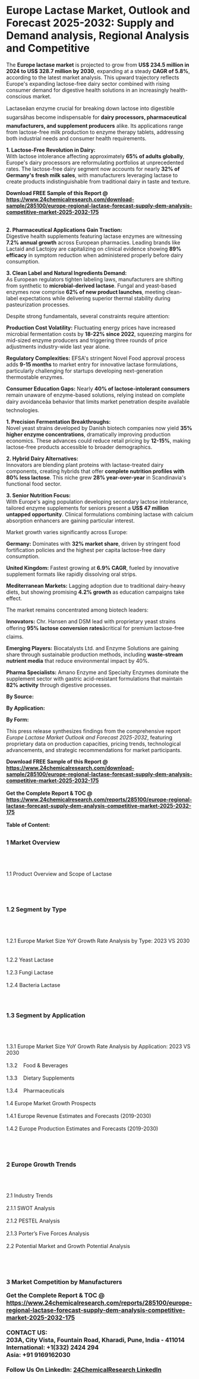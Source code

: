 <h1>Europe Lactase Market, Outlook and Forecast 2025-2032: Supply and Demand analysis, Regional Analysis and Competitive</h1><p>The <strong>Europe lactase market</strong> is projected to grow from <strong>US$ 234.5 million in 2024 to US$ 328.7 million by 2030</strong>, expanding at a steady <strong>CAGR of 5.8%</strong>, according to the latest market analysis. This upward trajectory reflects Europe's expanding lactose-free dairy sector combined with rising consumer demand for digestive health solutions in an increasingly health-conscious market.</p><p>Lactaseâan enzyme crucial for breaking down lactose into digestible sugarsâhas become indispensable for <strong>dairy processors, pharmaceutical manufacturers, and supplement producers</strong> alike. Its applications range from lactose-free milk production to enzyme therapy tablets, addressing both industrial needs and consumer health requirements.</p><p><strong>1. Lactose-Free Revolution in Dairy:</strong><br>
With lactose intolerance affecting approximately <strong>65% of adults globally</strong>, Europe's dairy processors are reformulating portfolios at unprecedented rates. The lactose-free dairy segment now accounts for nearly <strong>32% of Germany's fresh milk sales</strong>, with manufacturers leveraging lactase to create products indistinguishable from traditional dairy in taste and texture.</p><div><b>Download FREE Sample of this Report @ 
            <a href="https://www.24chemicalresearch.com/download-sample/285100/europe-regional-lactase-forecast-supply-dem-analysis-competitive-market-2025-2032-175">
            https://www.24chemicalresearch.com/download-sample/285100/europe-regional-lactase-forecast-supply-dem-analysis-competitive-market-2025-2032-175</a></b></div><br><p><strong>2. Pharmaceutical Applications Gain Traction:</strong><br>
Digestive health supplements featuring lactase enzymes are witnessing <strong>7.2% annual growth</strong> across European pharmacies. Leading brands like Lactaid and Lactojoy are capitalizing on clinical evidence showing <strong>89% efficacy</strong> in symptom reduction when administered properly before dairy consumption.</p><p><strong>3. Clean Label and Natural Ingredients Demand:</strong><br>
As European regulators tighten labeling laws, manufacturers are shifting from synthetic to <strong>microbial-derived lactase</strong>. Fungal and yeast-based enzymes now comprise <strong>62% of new product launches</strong>, meeting clean-label expectations while delivering superior thermal stability during pasteurization processes.</p><p>Despite strong fundamentals, several constraints require attention:</p><p><strong>Production Cost Volatility:</strong> Fluctuating energy prices have increased microbial fermentation costs by <strong>18-22% since 2022</strong>, squeezing margins for mid-sized enzyme producers and triggering three rounds of price adjustments industry-wide last year alone.</p><p><strong>Regulatory Complexities:</strong> EFSA's stringent Novel Food approval process adds <strong>9-15 months</strong> to market entry for innovative lactase formulations, particularly challenging for startups developing next-generation thermostable enzymes.</p><p><strong>Consumer Education Gaps:</strong> Nearly <strong>40% of lactose-intolerant consumers</strong> remain unaware of enzyme-based solutions, relying instead on complete dairy avoidanceâa behavior that limits market penetration despite available technologies.</p><p><strong>1. Precision Fermentation Breakthroughs:</strong><br>
Novel yeast strains developed by Danish biotech companies now yield <strong>35% higher enzyme concentrations</strong>, dramatically improving production economics. These advances could reduce retail pricing by <strong>12-15%</strong>, making lactose-free products accessible to broader demographics.</p><p><strong>2. Hybrid Dairy Alternatives:</strong><br>
Innovators are blending plant proteins with lactase-treated dairy components, creating hybrids that offer <strong>complete nutrition profiles with 80% less lactose</strong>. This niche grew <strong>28% year-over-year</strong> in Scandinavia's functional food sector.</p><p><strong>3. Senior Nutrition Focus:</strong><br>
With Europe's aging population developing secondary lactose intolerance, tailored enzyme supplements for seniors present a <strong>US$ 47 million untapped opportunity</strong>. Clinical formulations combining lactase with calcium absorption enhancers are gaining particular interest.</p><p>Market growth varies significantly across Europe:</p><p><strong>Germany:</strong> Dominates with <strong>32% market share</strong>, driven by stringent food fortification policies and the highest per capita lactose-free dairy consumption.</p><p><strong>United Kingdom:</strong> Fastest growing at <strong>6.9% CAGR</strong>, fueled by innovative supplement formats like rapidly dissolving oral strips.</p><p><strong>Mediterranean Markets:</strong> Lagging adoption due to traditional dairy-heavy diets, but showing promising <strong>4.2% growth</strong> as education campaigns take effect.</p><p>The market remains concentrated among biotech leaders:</p><p><strong>Innovators:</strong> Chr. Hansen and DSM lead with proprietary yeast strains offering <strong>95% lactose conversion rates</strong>âcritical for premium lactose-free claims.</p><p><strong>Emerging Players:</strong> Biocatalysts Ltd. and Enzyme Solutions are gaining share through sustainable production methods, including <strong>waste-stream nutrient media</strong> that reduce environmental impact by 40%.</p><p><strong>Pharma Specialists:</strong> Amano Enzyme and Specialty Enzymes dominate the supplement sector with gastric acid-resistant formulations that maintain <strong>82% activity</strong> through digestive processes.</p><p><strong>By Source:</strong></p><p><strong>By Application:</strong></p><p><strong>By Form:</strong></p><p>This press release synthesizes findings from the comprehensive report <em>Europe Lactase Market Outlook and Forecast 2025-2032</em>, featuring proprietary data on production capacities, pricing trends, technological advancements, and strategic recommendations for market participants.</p><div><b>Download FREE Sample of this Report @ 
            <a href="https://www.24chemicalresearch.com/download-sample/285100/europe-regional-lactase-forecast-supply-dem-analysis-competitive-market-2025-2032-175">
            https://www.24chemicalresearch.com/download-sample/285100/europe-regional-lactase-forecast-supply-dem-analysis-competitive-market-2025-2032-175</a></b></div><br><div><b>Get the Complete Report & TOC @ 
            <a href="https://www.24chemicalresearch.com/reports/285100/europe-regional-lactase-forecast-supply-dem-analysis-competitive-market-2025-2032-175">
            https://www.24chemicalresearch.com/reports/285100/europe-regional-lactase-forecast-supply-dem-analysis-competitive-market-2025-2032-175</a></b></div><br>
            <b>Table of Content:</b><p><h2><span style="font-size:16px"><strong>1 Market Overview&nbsp;&nbsp; &nbsp;</strong></span></h2><br />
<br />
<p>1.1 Product Overview and Scope of Lactase&nbsp;</p><br />
<br />
<h2><strong><span style="font-size:16px">1.2 Segment by Type&nbsp;&nbsp; &nbsp;</span></strong></h2><br />
<br />
<p>1.2.1 Europe Market Size YoY Growth Rate Analysis by Type: 2023 VS 2030&nbsp;&nbsp; &nbsp;<br /><br />
1.2.2 Yeast Lactase&nbsp;&nbsp; &nbsp;<br /><br />
1.2.3 Fungi Lactase<br /><br />
1.2.4 Bacteria Lactase<br /><br />
<br />
<h2><span style="font-size:16px"><strong>1.3 Segment by Application&nbsp;&nbsp;</strong></span></h2><br />
<br />
<p>1.3.1 Europe Market Size YoY Growth Rate Analysis by Application: 2023 VS 2030&nbsp;&nbsp; &nbsp;<br /><br />
1.3.2&nbsp;&nbsp; &nbsp;Food & Beverages<br /><br />
1.3.3&nbsp;&nbsp; &nbsp;Dietary Supplements<br /><br />
1.3.4&nbsp;&nbsp; &nbsp;Pharmaceuticals<br /><br />
1.4 Europe Market Growth Prospects&nbsp;&nbsp; &nbsp;<br /><br />
1.4.1 Europe Revenue Estimates and Forecasts (2019-2030)&nbsp;&nbsp; &nbsp;<br /><br />
1.4.2 Europe Production Estimates and Forecasts (2019-2030)&nbsp;&nbsp;</p><br />
<br />
<h2><span style="font-size:16px"><strong>2 Europe Growth Trends&nbsp;&nbsp; &nbsp;</strong></span></h2><br />
<br />
<p>2.1 Industry Trends&nbsp;&nbsp; &nbsp;<br /><br />
2.1.1 SWOT Analysis&nbsp;&nbsp; &nbsp;<br /><br />
2.1.2 PESTEL Analysis&nbsp;&nbsp; &nbsp;<br /><br />
2.1.3 Porter&rsquo;s Five Forces Analysis&nbsp;&nbsp; &nbsp;<br /><br />
2.2 Potential Market and Growth Potential Analysis&nbsp;&nbsp; &nbsp;</p><br />
<br />
<h2><span style="font-size:16px"><strong>3 Market Competition by Manufacturers&nbsp</p><div><b>Get the Complete Report & TOC @ 
            <a href="https://www.24chemicalresearch.com/reports/285100/europe-regional-lactase-forecast-supply-dem-analysis-competitive-market-2025-2032-175">
            https://www.24chemicalresearch.com/reports/285100/europe-regional-lactase-forecast-supply-dem-analysis-competitive-market-2025-2032-175</a></b></div><br><b>CONTACT US:</b><br>
            203A, City Vista, Fountain Road, Kharadi, Pune, India - 411014<br>
            International: +1(332) 2424 294<br>
            Asia: +91 9169162030 <br><br>
            Follow Us On LinkedIn: <a href="https://www.linkedin.com/company/24chemicalresearch/">24ChemicalResearch LinkedIn</a>